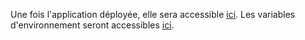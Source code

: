Une fois l'application déployée, elle sera accessible [ici]({{webApplicationUrl}}).
Les variables d'environnement seront accessibles [ici]({{scalingoDashboardUrl}}).
